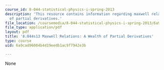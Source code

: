 ```yaml
---
course_id: 8-044-statistical-physics-i-spring-2013
description: 'This resource contains information regarding maxwell relations: a wealth
  of partial derivatives.'
file_location: /coursemedia/8-044-statistical-physics-i-spring-2013/6a9cad96004b4d19eedb1ac9f7942e3b_MIT8_044S13_notes.Max.pdf
file_type: application/pdf
layout: pdf
title: '8.044s13 Maxwell Relations: A Wealth of Partial Derivatives'
type: course
uid: 6a9cad96004b4d19eedb1ac9f7942e3b

---
```

None